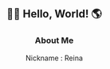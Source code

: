 <div>
    <div align="center">
        <h2>👋🏻 Hello, World! 🌎</h2>
    </div>
    <div align="center">
        <h3>About Me</h3>
        <p>Nickname : Reina</p>
    </div>
</div>
